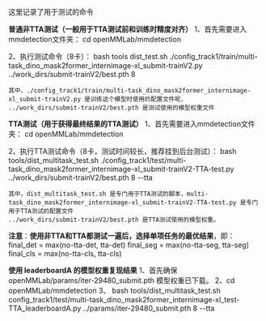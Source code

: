 
这里记录了用于测试的命令

**普通非TTA测试（一般用于TTA测试前和训练时精度对齐）**
1、首先需要进入mmdetection文件夹：
    cd openMMLab/mmdetection

2、执行测试命令（8卡）：
    bash tools dist_test.sh ./config_track1/train/multi-task_dino_mask2former_internimage-xl_submit-trainV2.py ../work_dirs/submit-trainV2/best.pth 8
    
    其中，./config_track1/train/multi-task_dino_mask2former_internimage-xl_submit-trainV2.py 是训练这个模型时使用的配置文件呢，
    ../work_dirs/submit-trainV2/best.pth 是测试使用的模型权重文件
    
    
**TTA测试（用于获得最终结果的TTA测试）**
1、首先需要进入mmdetection文件夹：
    cd openMMLab/mmdetection

2、执行TTA测试命令（8卡，测试时间较长，推荐挂到后台测试）：
    bash tools/dist_multitask_test.sh ./config_track1/test/multi-task_dino_mask2former_internimage-xl_submit-trainV2-TTA-test.py ../work_dirs/submit-trainV2/best.pth 8 --tta
    
    其中，dist_multitask_test.sh 是专门用于TTA测试的脚本，multi-task_dino_mask2former_internimage-xl_submit-trainV2-TTA-test.py 是专门用于TTA测试的配置文件
    ../work_dirs/submit-trainV2/best.pth 是TTA测试使用的模型权重。


**注意**：**使用非TTA和TTA都测试一遍后，选择单项任务的最优结果**，即：
final_det = max(no-tta-det, tta-det)
final_seg = max(no-tta-seg, tta-seg)
final_cls = max(no-tta-cls, tta-cls)



**使用 leaderboardA 的模型权重复现结果**
1、首先确保 openMMLab/params/iter-29480_submit.pth 模型权重已下载。
2、cd openMMLab/mmdetection
3、
bash tools/dist_multitask_test.sh config_track1/test/multi-task_dino_mask2former_internimage-xl_test-TTA_leaderboardA.py ../params/iter-29480_submit.pth 8 --tta
